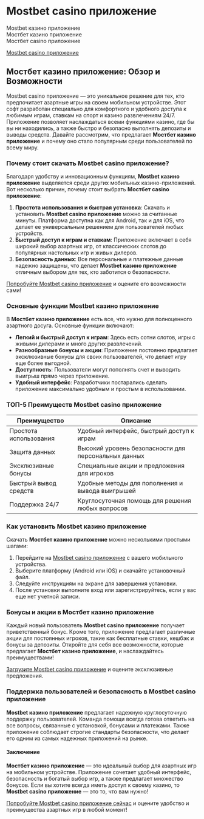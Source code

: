 # Mostbet casino приложение  
Mostbet казино приложение  
Мостбет казино приложение  
Мостбет casino приложение  

[Mostbet casino приложение](https://ktbtis024ifqfn0mst.com/beQs)

## Мостбет казино приложение: Обзор и Возможности

Mostbet casino приложение — это уникальное решение для тех, кто предпочитает азартные игры на своем мобильном устройстве. Этот софт разработан специально для комфортного и удобного доступа к любимым играм, ставкам на спорт и казино развлечениям 24/7. Приложение позволяет наслаждаться всеми функциями казино, где бы вы ни находились, а также быстро и безопасно выполнять депозиты и выводы средств. Давайте рассмотрим, что предлагает **Мостбет казино приложение** и почему оно стало популярным среди пользователей по всему миру.

### Почему стоит скачать Mostbet casino приложение?

Благодаря удобству и инновационным функциям, **Mostbet казино приложение** выделяется среди других мобильных казино-приложений. Вот несколько причин, почему стоит выбрать **Мостбет casino приложение**:

1. **Простота использования и быстрая установка**: Скачать и установить **Mostbet casino приложение** можно за считанные минуты. Платформа доступна как для Android, так и для iOS, что делает ее универсальным решением для пользователей любых устройств.
2. **Быстрый доступ к играм и ставкам**: Приложение включает в себя широкий выбор азартных игр, от классических слотов до популярных настольных игр и живых дилеров.
3. **Безопасность данных**: Все персональные и платежные данные надежно защищены, что делает **Mostbet казино приложение** отличным выбором для тех, кто заботится о безопасности.

[Попробуйте Mostbet casino приложение](https://ktbtis024ifqfn0mst.com/beQs) и оцените его возможности сами!

### Основные функции Mostbet казино приложение

В **Мостбет казино приложение** есть все, что нужно для полноценного азартного досуга. Основные функции включают:

- **Легкий и быстрый доступ к играм**: Здесь есть сотни слотов, игры с живыми дилерами и много других развлечений.
- **Разнообразные бонусы и акции**: Приложение постоянно предлагает эксклюзивные бонусы для своих пользователей, что делает игру еще более выгодной.
- **Доступность**: Пользователи могут пополнять счет и выводить выигрыш прямо через приложение.
- **Удобный интерфейс**: Разработчики постарались сделать приложение максимально удобным и простым в использовании.

### ТОП-5 Преимуществ Mostbet casino приложение

| Преимущество | Описание |
|--------------|----------|
| Простота использования | Удобный интерфейс, быстрый доступ к играм |
| Защита данных | Высокий уровень безопасности для персональных данных |
| Эксклюзивные бонусы | Специальные акции и предложения для игроков |
| Быстрый вывод средств | Удобные методы для пополнения и вывода выигрышей |
| Поддержка 24/7 | Круглосуточная помощь для решения любых вопросов |

### Как установить Mostbet казино приложение

Скачать **Мостбет казино приложение** можно несколькими простыми шагами:

1. Перейдите на [Mostbet casino приложение](https://ktbtis024ifqfn0mst.com/beQs) с вашего мобильного устройства.
2. Выберите платформу (Android или iOS) и скачайте установочный файл.
3. Следуйте инструкциям на экране для завершения установки.
4. После установки выполните вход или зарегистрируйтесь, если у вас еще нет учетной записи.

### Бонусы и акции в Мостбет казино приложение

Каждый новый пользователь **Mostbet casino приложение** получает приветственный бонус. Кроме того, приложение предлагает различные акции для постоянных игроков, такие как бесплатные ставки, кешбэк и бонусы за депозиты. Откройте для себя все возможности, которые предлагает **Мостбет казино приложение**, и наслаждайтесь преимуществами!

[Загрузите Mostbet casino приложение](https://ktbtis024ifqfn0mst.com/beQs) и оцените эксклюзивные предложения.

### Поддержка пользователей и безопасность в Mostbet casino приложение

**Mostbet казино приложение** предлагает надежную круглосуточную поддержку пользователей. Команда помощи всегда готова ответить на все вопросы, связанные с установкой, бонусами и платежами. Также приложение соблюдает строгие стандарты безопасности, что делает его одним из самых надежных приложений на рынке.

#### Заключение

**Мостбет казино приложение** — это идеальный выбор для азартных игр на мобильном устройстве. Приложение сочетает удобный интерфейс, безопасность и богатый выбор игр, а также предлагает множество бонусов. Если вы хотите всегда иметь доступ к своему казино, то **Mostbet casino приложение** — это то, что вам нужно!

[Попробуйте Mostbet casino приложение сейчас](https://ktbtis024ifqfn0mst.com/beQs) и оцените удобство и преимущества азартных игр в любой момент!
